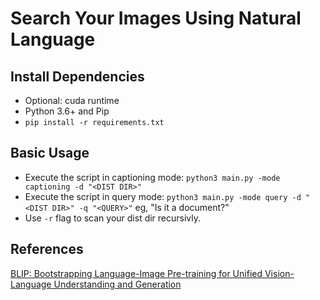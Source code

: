 # Search Your Images Using Natural Language

## Install Dependencies
- Optional: cuda runtime
- Python 3.6+ and Pip
- `pip install -r requirements.txt`

## Basic Usage
- Execute the script in captioning mode: `python3 main.py -mode captioning -d "<DIST DIR>"`
- Execute the script in query mode: `python3 main.py -mode query -d "<DIST DIR>" -q "<QUERY>"` eg, "Is it a document?"
- Use `-r` flag to scan your dist dir recursivly.

## References
[BLIP: Bootstrapping Language-Image Pre-training for Unified Vision-Language Understanding and Generation](https://arxiv.org/abs/2201.12086)
